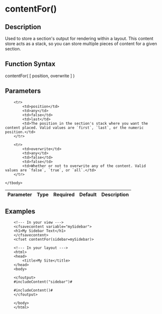 # contentFor()

## Description
Used to store a section's output for rendering within a layout. This content store acts as a stack, so you can store multiple pieces of content for a given section.

## Function Syntax
contentFor( [ position, overwrite ] )


## Parameters
<table>
	<thead>
		<tr>
			<th>Parameter</th>
			<th>Type</th>
			<th>Required</th>
			<th>Default</th>
			<th>Description</th>
		</tr>
	</thead>
	<tbody>
		
		<tr>
			<td>position</td>
			<td>any</td>
			<td>false</td>
			<td>last</td>
			<td>The position in the section's stack where you want the content placed. Valid values are `first`, `last`, or the numeric position.</td>
		</tr>
		
		<tr>
			<td>overwrite</td>
			<td>any</td>
			<td>false</td>
			<td>false</td>
			<td>Whether or not to overwrite any of the content. Valid values are `false`, `true`, or `all`.</td>
		</tr>
		
	</tbody>
</table>


## Examples
		
		<!--- In your view --->
		<cfsavecontent variable="mySidebar">
		<h1>My Sidebar Text</h1>
		</cfsavecontent>
		<cfset contentFor(sidebar=mySidebar)>
		
		<!--- In your layout --->
		<html>
		<head>
		    <title>My Site</title>
		</head>
		<body>
		
		<cfoutput>
		#includeContent("sidebar")#
		
		#includeContent()#
		</cfoutput>

		</body>
		</html>
